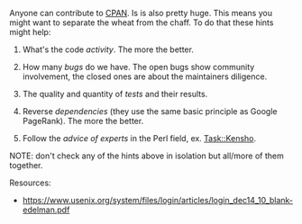 Anyone can contribute to [CPAN](https://metacpan.org/). Is is also pretty huge. This means you might want to separate the wheat from the chaff. To do that these hints might help:

1. What's the code *activity*. The more the better.

2. How many *bugs* do we have. The open bugs show community involvement, the closed ones are about the maintainers diligence.

3. The quality and quantity of *tests* and their results.

4. Reverse *dependencies* (they use the same basic principle as Google PageRank). The more the better.

5. Follow the *advice of experts* in the Perl field, ex. [Task::Kensho](https://metacpan.org/pod/Task::Kensho).

NOTE: don't check any of the hints above in isolation but all/more of them together.

Resources:

* https://www.usenix.org/system/files/login/articles/login_dec14_10_blank-edelman.pdf

